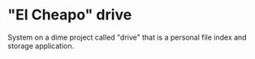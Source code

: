 # "El Cheapo" drive
System on a dime project called "drive" that is a personal file index and storage application.
